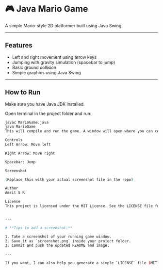 # 🎮 Java Mario Game

A simple Mario-style 2D platformer built using Java Swing.

---

## Features

- Left and right movement using arrow keys  
- Jumping with gravity simulation (spacebar to jump)  
- Basic ground collision  
- Simple graphics using Java Swing  

---

## How to Run

Make sure you have Java JDK installed.

Open terminal in the project folder and run:

```bash
javac MarioGame.java
java MarioGame
This will compile and run the game. A window will open where you can control Mario with keyboard keys.

Controls
Left Arrow: Move left

Right Arrow: Move right

Spacebar: Jump

Screenshot

(Replace this with your actual screenshot file in the repo)

Author
Amrit S R

License
This project is licensed under the MIT License. See the LICENSE file for details.


---

# **Tips to add a screenshot:**

1. Take a screenshot of your running game window.
2. Save it as `screenshot.png` inside your project folder.
3. Commit and push the updated README and image.

---

If you want, I can also help you generate a simple `LICENSE` file (MIT or any license you prefer). J
